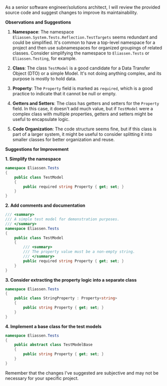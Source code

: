As a senior software engineer/solutions architect, I will review the provided source code and suggest changes to improve its maintainability.

**Observations and Suggestions**

1. **Namespace**: The namespace `Eliassen.System.Tests.Reflection.TestTargets` seems redundant and could be simplified. It's common to have a top-level namespace for a project and then use subnamespaces for organized groupings of related classes. Consider simplifying the namespace to `Eliassen.Tests` or `Eliassen.Testing`, for example.

2. **Class**: The class `TestModel` is a good candidate for a Data Transfer Object (DTO) or a simple Model. It's not doing anything complex, and its purpose is mostly to hold data. 

3. **Property**: The `Property` field is marked as `required`, which is a good practice to indicate that it cannot be null or empty.

4. **Getters and Setters**: The class has getters and setters for the `Property` field. In this case, it doesn't add much value, but if `TestModel` were a complex class with multiple properties, getters and setters might be useful to encapsulate logic.

5. **Code Organization**: The code structure seems fine, but if this class is part of a larger system, it might be useful to consider splitting it into smaller classes for better organization and reuse.

**Suggestions for Improvement**

**1. Simplify the namespace**
```csharp
namespace Eliassen.Tests
{
    public class TestModel
    {
        public required string Property { get; set; }
    }
}
```

**2. Add comments and documentation**
```csharp
/// <summary>
/// A simple test model for demonstration purposes.
/// </summary>
namespace Eliassen.Tests
{
    public class TestModel
    {
        /// <summary>
        /// The property value must be a non-empty string.
        /// </summary>
        public required string Property { get; set; }
    }
}
```

**3. Consider extracting the property logic into a separate class**
```csharp
namespace Eliassen.Tests
{
    public class StringProperty : Property<string>
    {
        public string Property { get; set; }
    }
}
```

**4. Implement a base class for the test models**
```csharp
namespace Eliassen.Tests
{
    public abstract class TestModelBase
    {
        public string Property { get; set; }
    }
}
```

Remember that the changes I've suggested are subjective and may not be necessary for your specific project.